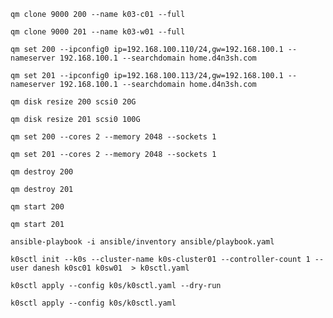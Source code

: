 `qm clone 9000 200 --name k03-c01 --full`

`qm clone 9000 201 --name k03-w01 --full`

`qm set 200 --ipconfig0 ip=192.168.100.110/24,gw=192.168.100.1 --nameserver 192.168.100.1 --searchdomain home.d4n3sh.com`

`qm set 201 --ipconfig0 ip=192.168.100.113/24,gw=192.168.100.1 --nameserver 192.168.100.1 --searchdomain home.d4n3sh.com`

`qm disk resize 200 scsi0 20G`

`qm disk resize 201 scsi0 100G`

`qm set 200 --cores 2 --memory 2048 --sockets 1`

`qm set 201 --cores 2 --memory 2048 --sockets 1`

`qm destroy 200`

`qm destroy 201`

`qm start 200`

`qm start 201`

`ansible-playbook -i ansible/inventory ansible/playbook.yaml`

`k0sctl init --k0s --cluster-name k0s-cluster01 --controller-count 1 --user danesh k0sc01 k0sw01  > k0sctl.yaml`

`k0sctl apply --config k0s/k0sctl.yaml --dry-run`

`k0sctl apply --config k0s/k0sctl.yaml`

